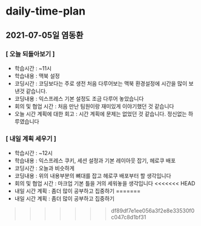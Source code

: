 # daily-time-plan
## 2021-07-05일 염동환

### [ 오늘 되돌아보기 ]

* 학습시간 :  ~11시
* 학습내용 : 맥북 설정
* 코딩시간 : 코딩보다는 주로 생전 처음 다루어보는 맥북 환경설정에 시간을 많이 보낸것 같습니다.
* 코딩내용 : 익스프레스 기본 설정도 조금 다루어 놓았습니다
* 회의 및 협업 시간 : 처음 만난 팀원이랑 재미있게 이야기했던 것 같습니다
* 오늘 시간 계획에 대한 회고 : 시간 계획에 문제는 없었던 것 같습니다. 정신없는 하루였습니다



### [ 내일 계획 세우기 ]

* 학습시간 :  ~12시
* 학습내용 : 익스프레스 쿠키, 세션 설정과 기본 레이아웃 잡기, 헤로쿠 배포
* 코딩시간 : 오늘과 비슷하게
* 코딩내용 : 위의 내용부분의 뼈대를 잡고 헤로쿠 배포부터 할 생각입니다
* 회의 및 협업 시간 : 마크업 기본 틀을 거의 세워놓을 생각입니다
<<<<<<< HEAD
* 내일 시간 계획 : 좀더 많이 공부하고 집중하기
=======
* 내일 시간 계획 : 좀더 많이 공부하고 집중하기
>>>>>>> df89df7e1ee056a3f2e8e33530f0c047c8d1bf31
